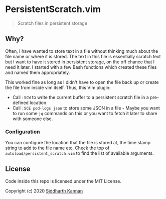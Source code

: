 # PersistentScratch.vim

> Scratch files in persistent storage

## Why?

Often, I have wanted to store text in a file without thinking much about the
file name or where it is stored. The text in this file is essentially scratch
text but I want to have it stored in persistent storage, on the off chance that
I need it later. I started with a few Bash functions which created these files
and named them appropriately.

This worked fine as long as I didn't have to open the file back up or create the
file from inside vim itself. Thus, this Vim plugin:

- Call `:SCW` to write the current buffer to a persistent scratch file in a
  pre-defined location.
- Call `:SCE pod-logs json` to store some JSON in a file - Maybe you want to run
  some `jq` commands on this or you want to fetch it later to share with someone
  else.

### Configuration

You can configure the location that the file is stored at, the time stamp string
to add to the file name etc. Check the top of `autoload/persistent_scratch.vim`
to find the list of available arguments.

## License

Code inside this repo is licensed under the MIT License.

Copyright (c) 2020 [Siddharth Kannan](https://icyflame.github.io)
